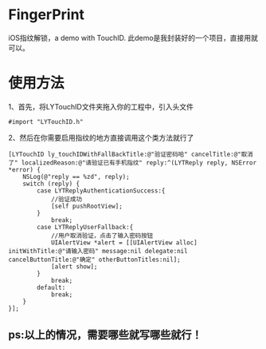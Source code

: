 # FingerPrint
iOS指纹解锁，a demo with TouchID.
此demo是我封装好的一个项目，直接用就可以。

# 使用方法
1、首先，将LYTouchID文件夹拖入你的工程中，引入头文件
```
#import "LYTouchID.h"
```
2、然后在你需要启用指纹的地方直接调用这个类方法就行了
```
[LYTouchID ly_touchIDWithFallBackTitle:@"验证密码哈" cancelTitle:@"取消了" localizedReason:@"请验证已有手机指纹" reply:^(LYTReply reply, NSError *error) {
    NSLog(@"reply == %zd", reply);
    switch (reply) {
        case LYTReplyAuthenticationSuccess:{
            //验证成功
            [self pushRootView];
        }
            break;
        case LYTReplyUserFallback:{
            //用户取消验证，点击了输入密码按钮
            UIAlertView *alert = [[UIAlertView alloc] initWithTitle:@"请输入密码" message:nil delegate:nil cancelButtonTitle:@"确定" otherButtonTitles:nil];
            [alert show];
        }
            break;
        default:
            break;
    }
}];
```
## ps:以上的情况，需要哪些就写哪些就行！
